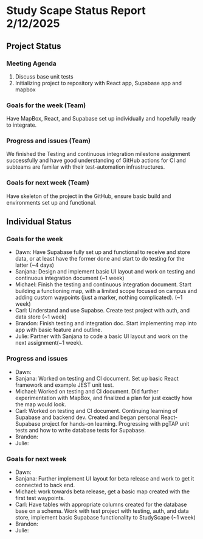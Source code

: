 # Study Scape Status Report 2/12/2025

## Project Status

### Meeting Agenda
1. Discuss base unit tests
2. Initializing project to repository with React app, Supabase app and mapbox

### Goals for the week (Team)
Have MapBox, React, and Supabase set up individually and hopefully ready to integrate.

### Progress and issues (Team)
We finished the Testing and continuous integration milestone assignment successfully and have good understanding of GitHub actions for CI and subteams are familar with their  test-automation infrastructures.

### Goals for next week (Team)
Have skeleton of the project in the GitHub, ensure basic build and environments set up and functional.

## Individual Status

### Goals for the week
- Dawn: Have Supabase fully set up and functional to receive and store data, or at least have the former done and start to do testing for the latter (~4 days)
- Sanjana: Design and implement basic UI layout and work on testing and continuous integration document (~1 week)
- Michael: Finish the testing and continuous integration document. Start building a functioning map, with a limited scope focused on campus and adding custom waypoints (just a marker, nothing complicated). (~1 week)
- Carl: Understand and use Supabse. Create test project with auth, and data store (~1 week)
- Brandon: Finish testing and integration doc. Start implementing map into app with basic feature and outline.
- Julie: Partner with Sanjana to code a basic UI layout and work on the next assignment(~1 week).

### Progress and issues
- Dawn:
- Sanjana: Worked on testing and CI document. Set up basic React framework and example JEST unit test. 
- Michael: Worked on testing and CI document. Did further experimentation with MapBox, and finalized a plan for just exactly how the map would look.
- Carl: Worked on testing and CI document. Continuing learning of Supabase and backend dev. Created and began personal React-Supabase project for hands-on learning. Progressing with pgTAP unit tests and how to write database tests for Supabase.
- Brandon:
- Julie:

### Goals for next week
- Dawn:
- Sanjana: Further implement UI layout for beta release and work to get it connected to back end. 
- Michael: work towards beta release, get a basic map created with the first test waypoints.
- Carl: Have tables with appropriate columns created for the database base on a schema. Work with test project with testing, auth, and data store, implement basic Supabase functionality to StudyScape (~1 week)
- Brandon:
- Julie:
